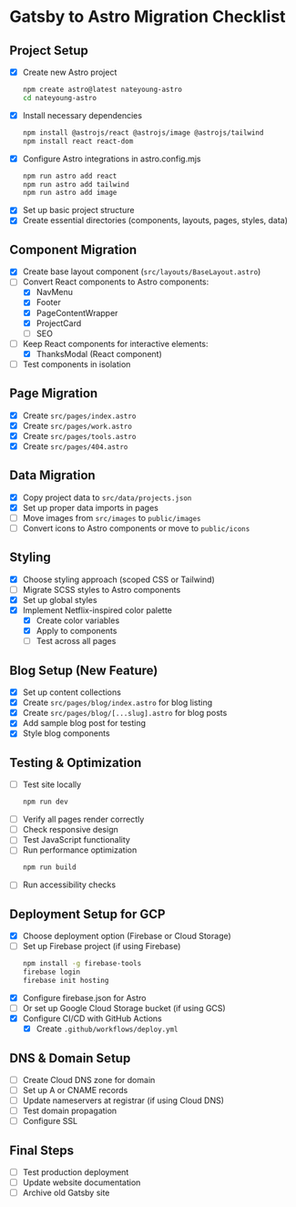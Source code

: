 # Gatsby to Astro Migration Checklist

## Project Setup

- [x] Create new Astro project
  ```bash
  npm create astro@latest nateyoung-astro
  cd nateyoung-astro
  ```
- [x] Install necessary dependencies
  ```bash
  npm install @astrojs/react @astrojs/image @astrojs/tailwind
  npm install react react-dom
  ```
- [x] Configure Astro integrations in astro.config.mjs
  ```bash
  npm run astro add react
  npm run astro add tailwind
  npm run astro add image
  ```
- [x] Set up basic project structure
- [x] Create essential directories (components, layouts, pages, styles, data)

## Component Migration

- [x] Create base layout component (`src/layouts/BaseLayout.astro`)
- [ ] Convert React components to Astro components:
  - [x] NavMenu
  - [x] Footer
  - [x] PageContentWrapper
  - [x] ProjectCard
  - [ ] SEO
- [ ] Keep React components for interactive elements:
  - [x] ThanksModal (React component)
- [ ] Test components in isolation

## Page Migration

- [x] Create `src/pages/index.astro`
- [x] Create `src/pages/work.astro` 
- [x] Create `src/pages/tools.astro`
- [x] Create `src/pages/404.astro`

## Data Migration

- [x] Copy project data to `src/data/projects.json`
- [x] Set up proper data imports in pages
- [ ] Move images from `src/images` to `public/images`
- [ ] Convert icons to Astro components or move to `public/icons`

## Styling

- [x] Choose styling approach (scoped CSS or Tailwind)
- [ ] Migrate SCSS styles to Astro components
- [x] Set up global styles
- [x] Implement Netflix-inspired color palette
  - [x] Create color variables
  - [x] Apply to components
  - [ ] Test across all pages

## Blog Setup (New Feature)

- [x] Set up content collections
- [x] Create `src/pages/blog/index.astro` for blog listing
- [x] Create `src/pages/blog/[...slug].astro` for blog posts
- [x] Add sample blog post for testing
- [x] Style blog components

## Testing & Optimization

- [ ] Test site locally
  ```bash
  npm run dev
  ```
- [ ] Verify all pages render correctly
- [ ] Check responsive design
- [ ] Test JavaScript functionality
- [ ] Run performance optimization
  ```bash
  npm run build
  ```
- [ ] Run accessibility checks

## Deployment Setup for GCP

- [x] Choose deployment option (Firebase or Cloud Storage)
- [ ] Set up Firebase project (if using Firebase)
  ```bash
  npm install -g firebase-tools
  firebase login
  firebase init hosting
  ```
- [x] Configure firebase.json for Astro
- [ ] Or set up Google Cloud Storage bucket (if using GCS)
- [x] Configure CI/CD with GitHub Actions
  - [x] Create `.github/workflows/deploy.yml`

## DNS & Domain Setup

- [ ] Create Cloud DNS zone for domain
- [ ] Set up A or CNAME records
- [ ] Update nameservers at registrar (if using Cloud DNS)
- [ ] Test domain propagation
- [ ] Configure SSL

## Final Steps

- [ ] Test production deployment
- [ ] Update website documentation
- [ ] Archive old Gatsby site
